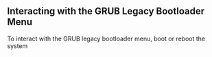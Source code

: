 ## Interacting with the GRUB Legacy Bootloader Menu
To interact with the GRUB legacy bootloader menu, boot or reboot the system
